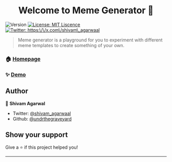 <h1 align="center">Welcome to Meme Generator 👋</h1>
<p>
  <img alt="Version" src="https://img.shields.io/badge/version-(1.0.0)-blue.svg?cacheSeconds=2592000" />
  <a href="#" target="_blank">
    <img alt="License: MIT Liscence " src="https://img.shields.io/badge/License-MIT Liscence -yellow.svg" />
  </a>
  <a href="https://x.com/shivam_agarwaal" target="_blank">
    <img alt="Twitter: https:\/\/x.com\/shivam\_agarwaal" src="https://img.shields.io/twitter/follow/https:\/\/x.com\/shivam\_agarwaal.svg?style=social" />
  </a>
</p>

> Meme generator is a  playground for you to experiment with different meme templates to create something of your own. 

### 🏠 [Homepage](https://github.com/undrthegraveyard/meme_generator.git)

### ✨ [Demo](https://undrthegraveyard.github.io/meme_generator/)

## Author

👤 **Shivam Agarwal**

* Twitter: [@shivam_agarwaal](https://x.com/shivam_agarwaal)
* Github: [@undrthegraveyard](https://github.com/undrthegraveyardd)

## Show your support

Give a ⭐️ if this project helped you!

***

